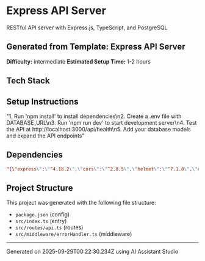 # Express API Server

RESTful API server with Express.js, TypeScript, and PostgreSQL

## Generated from Template: Express API Server

**Difficulty:** intermediate
**Estimated Setup Time:** 1-2 hours

## Tech Stack



## Setup Instructions

"1. Run 'npm install' to install dependencies\n2. Create a .env file with DATABASE_URL\n3. Run 'npm run dev' to start development server\n4. Test the API at http://localhost:3000/api/health\n5. Add your database models and expand the API endpoints"

## Dependencies

```json
"{\"express\":\"^4.18.2\",\"cors\":\"^2.8.5\",\"helmet\":\"^7.1.0\",\"dotenv\":\"^16.3.1\"}"
```

## Project Structure

This project was generated with the following file structure:

- `package.json` (config)
- `src/index.ts` (entry)
- `src/routes/api.ts` (routes)
- `src/middleware/errorHandler.ts` (middleware)

---

Generated on 2025-09-29T00:22:30.234Z using AI Assistant Studio
